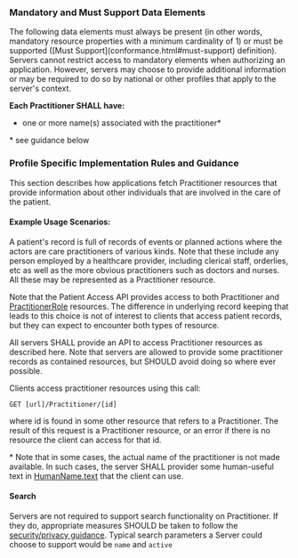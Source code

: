 
### Mandatory and Must Support Data Elements

<div class="bg-success" markdown="1">
<!-- Boilerplate -->
The following data elements must always be present (in other words, mandatory resource properties with a minimum cardinality of 1) or must be supported ([Must Support](conformance.html#must-support) definition). Servers cannot restrict access to mandatory elements when authorizing an application. However, servers may choose to provide additional information or may be required to do so by national or other profiles that apply to the server's context.

**Each Practitioner SHALL have:**

* one or more name(s) associated with the practitioner*

\* see guidance below
 
<!-- **Applications must also support:**
* a biz
* a baz -->
</div><!-- new-content -->

<!-- (only if present) -->
### Profile Specific Implementation Rules and Guidance

This section describes how applications fetch Practitioner resources that provide information about other individuals that are involved in the care of the patient.

#### Example Usage Scenarios:

A patient's record is full of records of events or planned actions where the actors  are 
care practitioners of various kinds. Note that these include any person employed by a healthcare provider,
including clerical staff, orderlies, etc as well as the more obvious practitioners such as doctors and 
nurses. All these may be represented as a Practitioner resource.

Note that the Patient Access API provides access to both Practitioner and [PractitionerRole](StructureDefinition-ipa-practitionerrole.html) resources.
The difference in underlying record keeping that leads to this choice is not of interest to clients
that access patient records, but they can expect to encounter both types of resource.

All servers SHALL provide an API to access Practitioner resources as described here. 
Note that servers are allowed to provide some practitioner records as contained resources, but 
SHOULD avoid doing so where ever possible. 

Clients access practitioner resources using this call:

```GET [url]/Practitioner/[id]```

where id is found in some other resource that refers to a Practitioner. The result of this request is 
a Practitioner resource, or an error if there is no resource the client can access for that id. 

\* Note that in some cases, the actual name of the practitioner is not made available. In such cases,
the server SHALL provider some human-useful text in [HumanName.text]({{site.data.fhir.path}}datatypes-definitions.html#HumanName.text)
that the client can use. 

#### Search

Servers are not required to support search functionality on Practitioner. If they do, appropriate measures SHOULD be taken to follow the [security/privacy guidance](security.html#patient-privacy). Typical search
parameters a Server could choose to support would be ```name``` and ```active```


